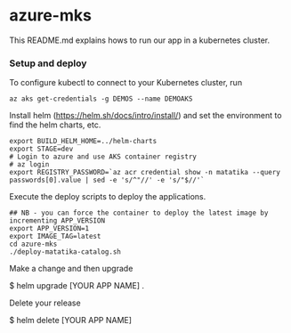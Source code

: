 # azure-mks

This README.md explains hows to run our app in a kubernetes cluster.

### Setup and deploy

To configure kubectl to connect to your Kubernetes cluster, run

```
az aks get-credentials -g DEMOS --name DEMOAKS
```

Install helm (https://helm.sh/docs/intro/install/) and set the environment to find the helm charts, etc.

```console
export BUILD_HELM_HOME=../helm-charts
export STAGE=dev
# Login to azure and use AKS container registry
# az login
export REGISTRY_PASSWORD=`az acr credential show -n matatika --query passwords[0].value | sed -e 's/^"//' -e 's/"$//'`
```

Execute the deploy scripts to deploy the applications.

```console
## NB - you can force the container to deploy the latest image by incrementing APP_VERSION
export APP_VERSION=1
export IMAGE_TAG=latest
cd azure-mks
./deploy-matatika-catalog.sh
```

Make a change and then upgrade

$ helm upgrade [YOUR APP NAME] .

Delete your release

$ helm delete [YOUR APP NAME]
